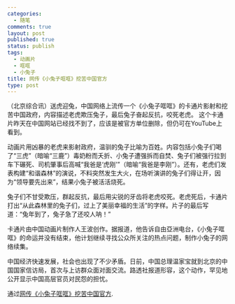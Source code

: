 ```yaml
--- 
categories: 
  - 随笔
comments: true
layout: post
published: true
status: publish
tags: 
  - 动画片
  - 哐哐
  - 小兔子
title: 网传《小兔子哐哐》挖苦中国官方
type: post
---
```

（北京综合讯）送虎迎兔，中国网络上流传一个《小兔子哐哐》的卡通片影射和挖苦中国政府，内容描述老虎欺压兔子，最后兔子奋起反抗，咬死老虎。
这个卡通片昨天在中国网站已经找不到了，应该是被官方单位删除，但仍可在YouTube上看到。
<a href="http://www.zaobao.com/zg/zg110128_011.shtml"><img src="/images/uploads/2011/01/baitu2011-300x220.gif" alt=""></a>


动画片用凶暴的老虎来影射政府，温驯的兔子比喻为百姓。内容包括小兔子们喝了“三虎”（暗喻“三鹿”）毒奶粉而夭折、小兔子遭强拆而自焚、兔子们被强行拉到车下碾死、司机肇事后高喊“我爸是‘虎刚’”（暗喻“我爸是李刚”）。还有，老虎们发表构建“和谐森林”的演说，不料突然发生大火，在场听演讲的兔子们得让开，因为“领导要先出来”，结果小兔子被活活烧死。

兔子们不甘受欺压，群起反抗，最后用尖锐的牙齿将老虎咬死。老虎死后，卡通片打出“从此森林里的兔子们，过上了美丽幸福的生活”的字样。片子的最后写道：“兔年到了，兔子急了还咬人呐！”

卡通片由中国动画片制作人王波创作。据报道，他告诉自由亞洲电台，《小兔子哐哐》的命运并没有结束，他计划继续寻找公众所关注的热点问题，制作小兔子的网络续集。

中国经济快速发展，社会也出现了不少矛盾。日前，中国总理温家宝就到北京的中国国家信访局，首次与上访群众面对面交流。路透社报道形容，这个动作，罕见地公开显示中国高层官员对民怨的担忧。

通过<a href="http://www.zaobao.com/zg/zg110128_011.shtml">网传《小兔子哐哐》挖苦中国官方</a>.
